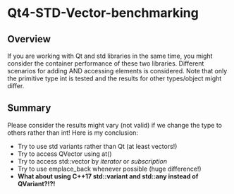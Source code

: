 # Qt4-STD-Vector-benchmarking

## Overview

If you are working with Qt and std libraries in the same time, you might consider the container performance of these two libraries.
Different scenarios for adding AND accessing elements is considered. Note that only the primitive type int is tested and the results for other types/object might differ.


## Summary
Please consider the results might vary (not valid) if we change the type to others rather than int!
Here is my conclusion:

- Try to use std variants rather than Qt (at least vectors!)
- Try to access QVector using at()
- Try to access std::vector by <i>iterator</i> or <i>subscription</i>
- Try to use emplace_back whenever possible (huge difference!)
- <b>What about using C++17 std::variant and std::any instead of QVariant?!?!</b>
